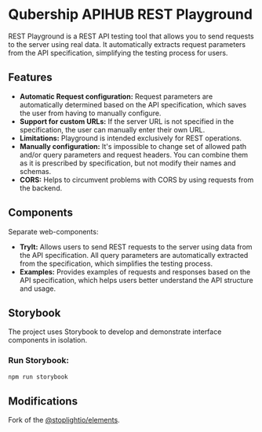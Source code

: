 # Qubership APIHUB REST Playground

REST Playground is a REST API testing tool that allows you to send requests to the server using real data. 
It automatically extracts request parameters from the API specification, simplifying the testing process for users.

## Features
- **Automatic Request configuration:** Request parameters are automatically determined based on the API specification, which saves the user from having to manually configure.
- **Support for custom URLs:** If the server URL is not specified in the specification, the user can manually enter their own URL.
- **Limitations:** Playground is intended exclusively for REST operations.
- **Manually configuration:** It's impossible to change set of allowed path and/or query parameters and request headers. You can combine them as it is prescribed by specification, but not modify their names and schemas.
- **CORS:** Helps to circumvent problems with CORS by using requests from the backend.

## Components
Separate web-components:
- **TryIt:** Allows users to send REST requests to the server using data from the API specification. All query parameters are automatically extracted from the specification, which simplifies the testing process.
- **Examples:** Provides examples of requests and responses based on the API specification, which helps users better understand the API structure and usage.

## Storybook
The project uses Storybook to develop and demonstrate interface components in isolation.

### Run Storybook:
```bash
npm run storybook
```

## Modifications
Fork of the [@stoplightio/elements](https://github.com/stoplightio/elements).
